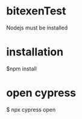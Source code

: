 # bitexenTest
Nodejs must be installed
# installation
$npm install
# open cypress
$ npx cypress open

 
